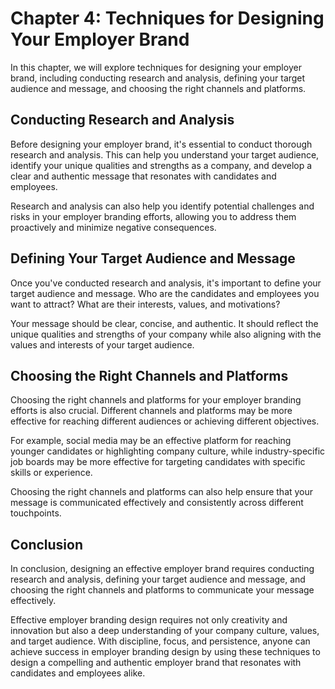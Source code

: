 Chapter 4: Techniques for Designing Your Employer Brand
=======================================================

In this chapter, we will explore techniques for designing your employer brand, including conducting research and analysis, defining your target audience and message, and choosing the right channels and platforms.

Conducting Research and Analysis
--------------------------------

Before designing your employer brand, it's essential to conduct thorough research and analysis. This can help you understand your target audience, identify your unique qualities and strengths as a company, and develop a clear and authentic message that resonates with candidates and employees.

Research and analysis can also help you identify potential challenges and risks in your employer branding efforts, allowing you to address them proactively and minimize negative consequences.

Defining Your Target Audience and Message
-----------------------------------------

Once you've conducted research and analysis, it's important to define your target audience and message. Who are the candidates and employees you want to attract? What are their interests, values, and motivations?

Your message should be clear, concise, and authentic. It should reflect the unique qualities and strengths of your company while also aligning with the values and interests of your target audience.

Choosing the Right Channels and Platforms
-----------------------------------------

Choosing the right channels and platforms for your employer branding efforts is also crucial. Different channels and platforms may be more effective for reaching different audiences or achieving different objectives.

For example, social media may be an effective platform for reaching younger candidates or highlighting company culture, while industry-specific job boards may be more effective for targeting candidates with specific skills or experience.

Choosing the right channels and platforms can also help ensure that your message is communicated effectively and consistently across different touchpoints.

Conclusion
----------

In conclusion, designing an effective employer brand requires conducting research and analysis, defining your target audience and message, and choosing the right channels and platforms to communicate your message effectively.

Effective employer branding design requires not only creativity and innovation but also a deep understanding of your company culture, values, and target audience. With discipline, focus, and persistence, anyone can achieve success in employer branding design by using these techniques to design a compelling and authentic employer brand that resonates with candidates and employees alike.
